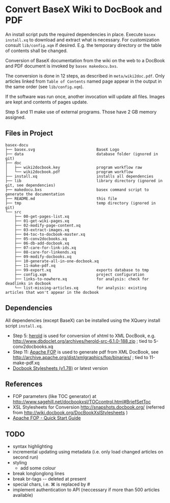 # Convert BaseX Wiki to DocBook and PDF

An install script puts the required dependencies in place. Execute
`basex install.xq` to download and extract what is necessary.
For customization consult `lib/config.xqm` if desired. E.g. the temporary
directory or the table of contents shall be changed.

Conversion of BaseX documentation from the wiki on the web to a DocBook and PDF
document is invoked by `basex makedocu.bxs`.

The conversion is done in 12 steps, as described in `meta/wiki2doc.pdf`.
Only articles linked from `Table of Contents` named page appear in the
output in the same order (see `lib/config.xqm`).

If the software was run once, another invocation will update all files. Images
are kept and contents of pages update.

Step 5 and 11 make use of external programs. Those have 2 GB memory assigned.


## Files in Project

    basex-docu
    ├── basex.svg                           BaseX Logo
    ├── data                                database folder (ignored in git)
    ├── doc
    │   ├── wiki2docbook.key                program workflow raw
    │   └── wiki2docbook.pdf                program workflow
    ├── install.xq                          installs all dependencies
    ├── lib                                 library directory (ignored in git, see dependencies)
    ├── makedocu.bxs                        basex command script to generate the documentation
    ├── README.md                           this file
    ├── tmp                                 temp directory (ignored in git)
    └── src
        ├── 00-get-pages-list.xq
        ├── 01-get-wiki-pages.xq
        ├── 02-modify-page-content.xq
        ├── 03-extract-images.xq
        ├── 04-toc-to-docbook-master.xq
        ├── 05-conv2docbooks.xq
        ├── 06-db-add-docbook.xq
        ├── 07-care-for-link-ids.xq
        ├── 08-care-for-linkends.xq
        ├── 09-modify-docbooks.xq
        ├── 10-generate-all-in-one-docbook.xq
        ├── 11-make-pdf.xq
        ├── 99-export.xq                    exports database to tmp
        ├── config.xqm                      project configuration
        ├── links-to-nowhere.xq             for analysis: check for deadlinks in docbook
        └── list-missing-articles.xq        for analysis: existing articles that won't appear in the docbook


## Dependencies
All dependencies (except BaseX) can be installed using the XQuery install
script `install.xq`.

* Step 5: [herold](http://www.dbdoclet.org/) is used for conversion of xhtml to XML DocBook,
  e.g. http://www.dbdoclet.org/archives/herold-src-6.1.0-188.zip ;
  tied to 5-conv2docbooks.xq
* Step 11: [Apache FOP](http://xmlgraphics.apache.org/fop/) is used to generate pdf from XML DocBook,
  see http://archive.apache.org/dist/xmlgraphics/fop/binaries/ ;
  tied to 11-make-pdf.xq
* [Docbook Stylesheets (v1.78)](http://sourceforge.net/projects/docbook/files/docbook-xsl-ns/1.78.1/) or latest version


## References

* FOP parameters (like TOC generator) at http://www.sagehill.net/docbookxsl/TOCcontrol.html#BriefSetToc
* XSL Stylesheets for Conversion
    http://snapshots.docbook.org/ (referred from http://wiki.docbook.org/DocBookXslStylesheets )
* [Apache FOP - Quick Start Guide](http://xmlgraphics.apache.org/fop/quickstartguide.html)


## TODO

- syntax highlighting
- incremental updating using metadata (i.e. only load changed articles on second run)
- styling
  - add some colour
- break longlonglong lines
- break br-tags -- deleted at present
- special chars, i.e. ⌘ is replaced by #
- implement authentication to API (neccessary if more than 500 articles available)
